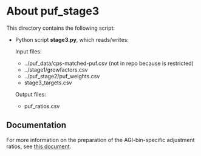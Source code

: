 About puf_stage3
================

This directory contains the following script:

* Python script **stage3.py**, which reads/writes:

  Input files:
    - ../puf_data/cps-matched-puf.csv (not in repo because is restricted)
    - ../stage1/growfactors.csv
    - ../puf_stage2/puf_weights.csv
    - stage3_targets.csv

  Output files:
    - puf_ratios.csv


Documentation
-------------

For more information on the preparation of the AGI-bin-specific
adjustment ratios, see [this document](doc/puf_stage3.md).

